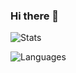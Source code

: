 ### Hi there 👋

![Stats](https://github-readme-stats.vercel.app/api?username=chemdrew&show_icons=true&theme=cobalt&count_private=true)

![Languages](https://github-readme-stats.vercel.app/api/top-langs/?username=chemdrew&show_icons=true&theme=cobalt&hide=html,css&layout=compact)
